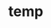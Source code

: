 # temp



























































































































































































































































































































































































































































































































































































































































































































































































































































































































































































































































































































































































































